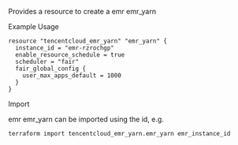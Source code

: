 Provides a resource to create a emr emr_yarn

Example Usage

```hcl
resource "tencentcloud_emr_yarn" "emr_yarn" {
  instance_id = "emr-rzrochgp"
  enable_resource_schedule = true
  scheduler = "fair"
  fair_global_config {
    user_max_apps_default = 1000
  }
}
```

Import

emr emr_yarn can be imported using the id, e.g.

```
terraform import tencentcloud_emr_yarn.emr_yarn emr_instance_id
```
